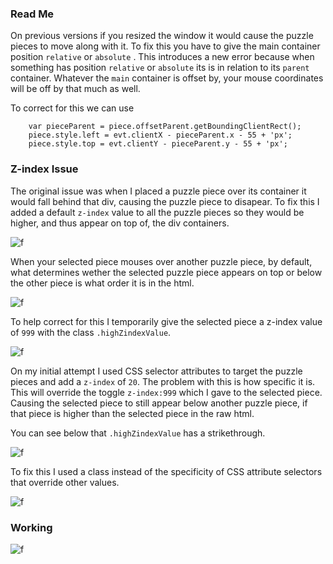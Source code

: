 
### Read Me

On previous versions if you resized the window it would cause the puzzle pieces to move along with it. To fix this you have to give the main container position `relative` or `absolute` . This introduces a new error because when something has position `relative` or `absolute` its is in relation to its `parent` container. Whatever the `main` container is offset by, your mouse coordinates will be off by that much as well. 

To correct for this we can use 
```
	var pieceParent = piece.offsetParent.getBoundingClientRect();
	piece.style.left = evt.clientX - pieceParent.x - 55 + 'px';
	piece.style.top = evt.clientY - pieceParent.y - 55 + 'px';
 ```



### Z-index Issue

The original issue was when I placed a puzzle piece over its container it would fall behind that div, causing the puzzle piece to disapear. To fix this I added a default `z-index` value to all the puzzle pieces so they would be higher, and thus appear on top of, the div containers.

![f](https://imgur.com/EYRSOh6.gif)

When your selected piece mouses over another puzzle piece, by default, what determines wether the selected puzzle piece appears on top or below the other piece is what order it is in the html. 

![f](https://imgur.com/pLN4YrC.png)

To help correct for this I temporarily give the selected piece a z-index value of `999` with the class `.highZindexValue`. 

![f](https://imgur.com/AcusiIu.png)

On my initial attempt I used CSS selector attributes to target the puzzle pieces and add a `z-index` of `20`. The problem with this is how specific it is. This will override the toggle `z-index:999` which I gave to the selected piece. Causing the selected piece to still appear below another puzzle piece, if that piece is higher than the selected piece in the raw html.

You can see below that `.highZindexValue` has a strikethrough. 

![f](https://imgur.com/crEeXNo.gif)

To fix this I used a class instead of the specificity of CSS attribute selectors that override other values.

![f](https://imgur.com/G1EW3iz.png)

### Working


![f](https://imgur.com/KDGEyR4.gif)
